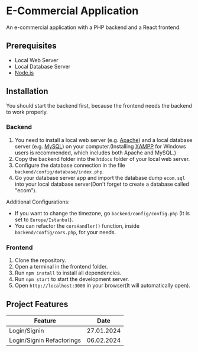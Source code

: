 # E-Commercial Application

An e-commercial application with a PHP backend and a React frontend.

## Prerequisites

- Local Web Server
- Local Database Server
- [Node.js](https://nodejs.org/en/)

## Installation

You should start the backend first, because the frontend needs the backend to work properly.

### Backend

1. You need to install a local web server (e.g. [Apache](https://httpd.apache.org/)) and a local database server (e.g. [MySQL](https://www.mysql.com/)) on your computer.(Installing [XAMPP](https://www.apachefriends.org/tr/index.html) for Windows users is recommended, which includes both Apache and MySQL.)
2. Copy the backend folder into the `htdocs` folder of your local web server.
3. Configure the database connection in the file `backend/config/database/index.php`.
4. Go your database server app and import the database dump `ecom.sql` into your local database server(Don't forget to create a database called "ecom").

Additional Configurations:

- If you want to change the timezone, go `backend/config/config.php` (It is set to `Europe/Istanbul`).
- You can refactor the `corsHandler()` function, inside `backend/config/cors.php`, for your needs.

### Frontend

1. Clone the repository.
2. Open a terminal in the frontend folder.
3. Run `npm install` to install all dependencies.
4. Run `npm start` to start the development server.
5. Open `http://localhost:3000` in your browser(It will automatically open).

## Project Features

| Feature                   | Date       |
| ------------------------- | ---------- |
| Login/Signin              | 27.01.2024 |
| Login/Signin Refactorings | 06.02.2024 |
